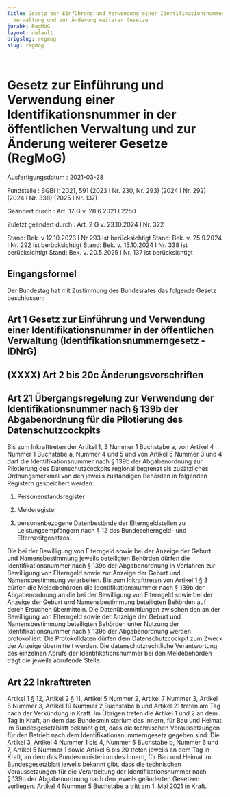 ```yaml
---
Title: Gesetz zur Einführung und Verwendung einer Identifikationsnummer in der öffentlichen
  Verwaltung und zur Änderung weiterer Gesetze
jurabk: RegMoG
layout: default
origslug: regmog
slug: regmog

---
```


# Gesetz zur Einführung und Verwendung einer Identifikationsnummer in der öffentlichen Verwaltung und zur Änderung weiterer Gesetze (RegMoG)

Ausfertigungsdatum
:   2021-03-28

Fundstelle
:   BGBl I: 2021, 591 (2023 I Nr. 230, Nr. 293) (2024 I Nr. 292) (2024 I Nr. 338) (2025 I Nr. 137)

Geändert durch
:   Art. 17 G v. 28.6.2021 I 2250

Zuletzt geändert durch
:   Art. 2 G v. 23.10.2024 I Nr. 322

Stand: Bek. v 12.10.2023 I Nr 293 ist berücksichtigt
Stand: Bek. v. 25.9.2024 I Nr. 292 ist berücksichtigt
Stand: Bek. v. 15.10.2024 I Nr. 338 ist berücksichtigt
Stand: Bek. v. 20.5.2025 I Nr. 137 ist berücksichtigt

## Eingangsformel

Der Bundestag hat mit Zustimmung des Bundesrates das folgende Gesetz beschlossen:


## Art 1 Gesetz zur Einführung und Verwendung einer Identifikationsnummer in der öffentlichen Verwaltung (Identifikationsnummerngesetz - IDNrG)


## (XXXX) Art 2 bis 20c Änderungsvorschriften



## Art 21 Übergangsregelung zur Verwendung der Identifikationsnummer nach § 139b der Abgabenordnung für die Pilotierung des Datenschutzcockpits

Bis zum Inkrafttreten der Artikel 1, 3 Nummer 1 Buchstabe a, von Artikel 4 Nummer 1 Buchstabe a, Nummer 4 und 5 und von Artikel 5 Nummer 3 und 4 darf die Identifikationsnummer nach § 139b der Abgabenordnung zur Pilotierung des Datenschutzcockpits regional begrenzt als zusätzliches Ordnungsmerkmal von den jeweils zuständigen Behörden in folgenden Registern gespeichert werden:

1.  Personenstandsregister


2.  Melderegister


3.  personenbezogene Datenbestände der Elterngeldstellen zu Leistungsempfängern nach § 12 des Bundeselterngeld- und Elternzeitgesetzes.



Die bei der Bewilligung von Elterngeld sowie bei der Anzeige der Geburt und Namensbestimmung jeweils beteiligten Behörden dürfen die Identifikationsnummer nach § 139b der Abgabenordnung in Verfahren zur Bewilligung von Elterngeld sowie zur Anzeige der Geburt und Namensbestimmung verarbeiten. Bis zum Inkrafttreten von Artikel 1 § 3 dürfen die Meldebehörden die Identifikationsnummer nach § 139b der Abgabenordnung an die bei der Bewilligung von Elterngeld sowie bei der Anzeige der Geburt und Namensbestimmung beteiligten Behörden auf deren Ersuchen übermitteln. Die Datenübermittlungen zwischen den an der Bewilligung von Elterngeld sowie der Anzeige der Geburt und Namensbestimmung beteiligten Behörden unter Nutzung der Identifikationsnummer nach § 139b der Abgabenordnung werden protokolliert. Die Protokolldaten dürfen dem Datenschutzcockpit zum Zweck der Anzeige übermittelt werden. Die datenschutzrechtliche Verantwortung des einzelnen Abrufs der Identifikationsnummer bei den Meldebehörden trägt die jeweils abrufende Stelle.


## Art 22 Inkrafttreten

Artikel 1 § 12, Artikel 2 § 11, Artikel 5 Nummer 2, Artikel 7 Nummer 3, Artikel 8 Nummer 3, Artikel 19 Nummer 2 Buchstabe b und Artikel 21 treten am Tag nach der Verkündung in Kraft. Im Übrigen treten die Artikel 1 und 2 an dem Tag in Kraft, an dem das Bundesministerium des Innern, für Bau und Heimat im Bundesgesetzblatt bekannt gibt, dass die technischen Voraussetzungen für den Betrieb nach dem Identifikationsnummerngesetz gegeben sind. Die Artikel 3, Artikel 4 Nummer 1 bis 4, Nummer 5 Buchstabe b, Nummer 6 und 7, Artikel 5 Nummer 1 sowie Artikel 6 bis 20 treten jeweils an dem Tag in Kraft, an dem das Bundesministerium des Innern, für Bau und Heimat im Bundesgesetzblatt jeweils bekannt gibt, dass die technischen Voraussetzungen für die Verarbeitung der Identifikationsnummer nach § 139b der Abgabenordnung nach den jeweils geänderten Gesetzen vorliegen. Artikel 4 Nummer 5 Buchstabe a tritt am 1. Mai 2021 in Kraft.

